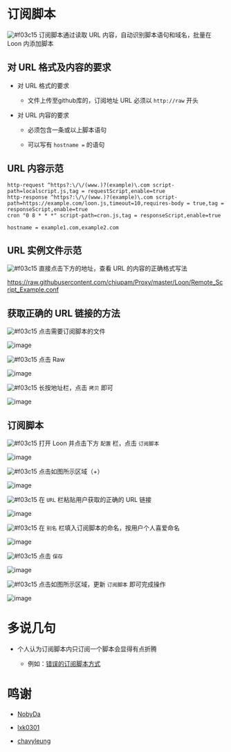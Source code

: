 # 订阅脚本

![#f03c15](https://placehold.it/15/f03c15/000000?text=+) 订阅脚本通过读取 URL 内容，自动识别脚本语句和域名，批量在 Loon 内添加脚本

## 对 URL 格式及内容的要求

- 对 URL 格式的要求

  - 文件上传至github库的，订阅地址 URL 必须以 `http://raw` 开头
  
- 对 URL 内容的要求

  - 必须包含一条或以上脚本语句
  
  - 可以写有 `hostname =` 的语句
  
## URL 内容示范

```
http-request ^https?:\/\/(www.)?(example)\.com script-path=localscript.js,tag = requestScript,enable=true
http-response ^https?:\/\/(www.)?(example)\.com script-path=https://example.com/loon.js,timeout=10,requires-body = true,tag = responseScript,enable=true
cron "0 8 * * *" script-path=cron.js,tag = responseScript,enable=true

hostname = example1.com,example2.com
```

## URL 实例文件示范

![#f03c15](https://placehold.it/15/f03c15/000000?text=+) 直接点击下方的地址，查看 URL 的内容的正确格式写法

https://raw.githubusercontent.com/chiupam/Proxy/master/Loon/Remote_Script_Example.conf

## 获取正确的 URL 链接的方法

![#f03c15](https://placehold.it/15/f03c15/000000?text=+) 点击需要订阅脚本的文件

![image](https://raw.githubusercontent.com/chiupam/tutorial-image/master/Loon/Plus/Remote_Script_Raw_1.jpg)

![#f03c15](https://placehold.it/15/f03c15/000000?text=+) 点击 Raw

![image](https://raw.githubusercontent.com/chiupam/tutorial-image/master/Loon/Plus/Remote_Script_Raw_2.jpg)

![#f03c15](https://placehold.it/15/f03c15/000000?text=+) 长按地址栏，点击 `拷贝` 即可

![image](https://raw.githubusercontent.com/chiupam/tutorial-image/master/Loon/Plus/Remote_Script_Raw_3.jpg)

## 订阅脚本

![#f03c15](https://placehold.it/15/f03c15/000000?text=+) 打开 Loon 并点击下方 `配置` 栏，点击 `订阅脚本`

![image](https://raw.githubusercontent.com/chiupam/tutorial-image/master/Loon/Plus/Remote_Script.jpg)

![#f03c15](https://placehold.it/15/f03c15/000000?text=+) 点击如图所示区域（+）

![image](https://raw.githubusercontent.com/chiupam/tutorial-image/master/Loon/Plus/Remote_Script_1.jpg)

![#f03c15](https://placehold.it/15/f03c15/000000?text=+) 在 `URL` 栏粘贴用户获取的正确的 URL 链接

![image](https://raw.githubusercontent.com/chiupam/tutorial-image/master/Loon/Plus/Remote_Script_2.jpg)

![#f03c15](https://placehold.it/15/f03c15/000000?text=+) 在 `别名` 栏填入订阅脚本的命名，按用户个人喜爱命名

![image](https://raw.githubusercontent.com/chiupam/tutorial-image/master/Loon/Plus/Remote_Script_3.jpg)

![#f03c15](https://placehold.it/15/f03c15/000000?text=+) 点击 `保存`

![image](https://raw.githubusercontent.com/chiupam/tutorial-image/master/Loon/Plus/Remote_Script_4.jpg)

![#f03c15](https://placehold.it/15/f03c15/000000?text=+) 点击如图所示区域，更新 `订阅脚本` 即可完成操作

![image](https://raw.githubusercontent.com/chiupam/tutorial-image/master/Loon/Plus/Remote_Script_5.jpg)

# 多说几句

- 个人认为订阅脚本内只订阅一个脚本会显得有点折腾

  - 例如：[错误的订阅脚本方式](https://t.me/Loon0x00/350684)
  
# 鸣谢

- [NobyDa](https://github.com/NobyDa/Script/blob/master/JD-DailyBonus/JD_DailyBonus.js)

- [lxk0301](https://github.com/lxk0301/scripts/blob/master/jd_fruit.js)

- [chavyleung](https://github.com/chavyleung/scripts/tree/master/wmmeituan)
